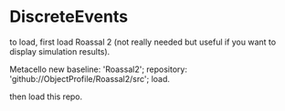 # DiscreteEvents

to load, first load Roassal 2 (not really needed but useful if you want to display simulation results).

Metacello new
    baseline: 'Roassal2';
    repository: 'github://ObjectProfile/Roassal2/src';
    load.
    
then load this repo.
